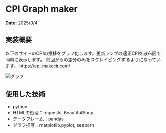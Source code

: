 # CPI Graph maker
**Date:** 2025/9/4
## 実装概要
以下のサイトのCPIの推移をグラフ化します。更新ランプの適正CPIを散布図で同時に表示します。
前回からの差分のみをスクレイピングするようになっています。
https://cpi.makecir.com/

![グラフ](screenshot.png)

## 使用した技術
- python
- HTMLの処理：requests, BeautifulSoup
- データフレーム：pandas
- グラフ描写：matplotlib.pyplot, seaborn
